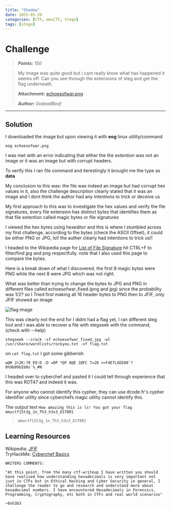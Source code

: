 ```yaml
---
title: "Shadow"
date: 2025-05-20
categories: [CTF, mmuCTF, Stego]
tags: [stego]
---
```


# Challenge
>***Points:** 150*

>My image was quite good but i cant really know what has happened it seems off. 
>Can you see through the extensions of steg and get the flag underneath.
>
>**Attachment:** [echoesofwar.png](/assets/file/echoesofwar.png)
>
>***Author:** 0xdeadBeef*
---

## Solution
I downloaded the image but upon viewing it with __eog__ linux utility/command

```eog echoesofwar.png```

I was met with an error indicating that either the the extention was not an image or it was an image but with corrupt headers.</br>

To verify this I ran file command and iterestingly it brought me the type as __data__</br>

My conclusion to this was: the file was indeed an image but had corrupt hex values in it, also the challenge description clearly stated that it was an image and I dont think the author had any intentions to trick or deceive us

My first approach to this was to investigate the hex values and verify the file signatures, every file extension has distinct bytes that identifies them as that file extention called magic bytes or file signatures

I viewed the hex bytes using hexeditor and this is where I stumbled across my first challenge, according to the bytes (check the ASCII Offset), it could be either PNG or JPG, lol! the auther clearly had intentions to trick us!!

I headed to the Wikipedia page for [List of File Signature](https://en.wikipedia.org/wiki/List_of_file_signatures) hit CTRL+F to filter/find jpg and png respectfully. note that I also used this page to compare the bytes.

Here is a break down of what I discovered, the first 8 magic bytes were PNG while the next 8 were JPG which was not right.

What was better than trying to change the bytes to JPG and PNG in different files called echoesofwar_fixed.(png and jpg) since the probability was 1/2? so I Tried first making all 16 header bytes to PNG then to JFIF, only JFIF showed an image

![flag image](/assets/img/echoesofwar_fixed.jpg)

This was clearly not the end for I didnt had a flag yet, I ran different steg tool and I was able to recover a file with stegseek with the command, (check with --help)

```stegseek --crack -sf echoesofwar_fixed.jpg -wl /usr/share/wordlists/rockyou.txt -xf flag.txt```

on `cat flag.txt` I got some gibberish

```w@H 2>2K:?8 E9:D :D =DP *@F 8@E J@FC 7=28 >>F4E7L$Eb80`?0%9b09bIb0s`%_#N```

I headed over to cyberchef and pasted it I could tell through experience that this was ROT47 and indeed it was.

For anyone who cannot identify this cypher, they can use dcode.fr's cypher identifier utility since cyberchefs magic utility cannot identify this.

The output text
`How amazing this is ls! You got your flag mmuctf{St3g_1n_Th3_h3x3_D1T0R}`

>`mmuctf{St3g_1n_Th3_h3x3_D1T0R}`

## Learning Resources

Wikipedia: [JFIF](https://en.wikipedia.org/wiki/JPEG_File_Interchange_Format)</br>
TryHackMe: [Cyberchef Basics](https://tryhackme.com/room/cyberchefbasics)</br>


    WRITERS COMMENTS:

    "At this point, from the many ctf-writeup I have written you should have realised how understanding hexadecimals is very important not just in CTFs but in Ethical Hacking and Cyber Security in general, I challenge the reader to go and research and understand more about hexadecimal numbers. I have encountered Hexadecimals in Forensics, Programming, Cryptography, etc both in CTFs and real world scenarios"

    ~0xh3b3


